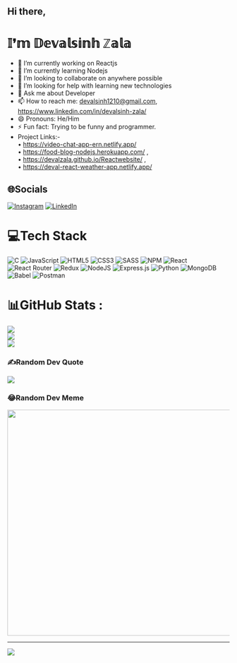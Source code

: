 <h2>Hi there,</h2>

<h1>𝕀❜𝕞 𝔻𝕖𝕧𝕒𝕝𝕤𝕚𝕟𝕙 ℤ𝕒𝕝𝕒</h1>

- 🔭 I’m currently working on Reactjs
- 🌱 I’m currently learning Nodejs
- 👯 I’m looking to collaborate on anywhere possible
- 🤔 I’m looking for help with learning new technologies
- 💬 Ask me about Developer
- 📫 How to reach me: devalsinh1210@gmail.com, https://www.linkedin.com/in/devalsinh-zala/
- 😄 Pronouns: He/Him
- ⚡ Fun fact: Trying to be funny and programmer.
- Project Links:- <br/>
  • https://video-chat-app-ern.netlify.app/ <br/>
  •	https://food-blog-nodejs.herokuapp.com/ ,<br/> 
  •	https://devalzala.github.io/Reactwebsite/ , <br/>
  •	https://deval-react-weather-app.netlify.app/
 

## 🌐Socials
[![Instagram](https://img.shields.io/badge/Instagram-%23E4405F.svg?logo=Instagram&logoColor=white)](https://instagram.com/devu_zala_12) [![LinkedIn](https://img.shields.io/badge/LinkedIn-%230077B5.svg?logo=linkedin&logoColor=white)](https://linkedin.com/in/devalsinh-zala)

# 💻Tech Stack
![C](https://img.shields.io/badge/c-%2300599C.svg?style=for-the-badge&logo=c&logoColor=white) ![JavaScript](https://img.shields.io/badge/javascript-%23323330.svg?style=for-the-badge&logo=javascript&logoColor=%23F7DF1E)  ![HTML5](https://img.shields.io/badge/html5-%23E34F26.svg?style=for-the-badge&logo=html5&logoColor=white) ![CSS3](https://img.shields.io/badge/css3-%231572B6.svg?style=for-the-badge&logo=css3&logoColor=white) ![SASS](https://img.shields.io/badge/SASS-hotpink.svg?style=for-the-badge&logo=SASS&logoColor=white) ![NPM](https://img.shields.io/badge/NPM-%23000000.svg?style=for-the-badge&logo=npm&logoColor=white) ![React](https://img.shields.io/badge/react-%2320232a.svg?style=for-the-badge&logo=react&logoColor=%2361DAFB) ![React Router](https://img.shields.io/badge/React_Router-CA4245?style=for-the-badge&logo=react-router&logoColor=white) ![Redux](https://img.shields.io/badge/redux-%23593d88.svg?style=for-the-badge&logo=redux&logoColor=white) ![NodeJS](https://img.shields.io/badge/node.js-6DA55F?style=for-the-badge&logo=node.js&logoColor=white) ![Express.js](https://img.shields.io/badge/express.js-%23404d59.svg?style=for-the-badge&logo=express&logoColor=%2361DAFB) ![Python](https://img.shields.io/badge/python-3670A0?style=for-the-badge&logo=python&logoColor=ffdd54) ![MongoDB](https://img.shields.io/badge/MongoDB-%234ea94b.svg?style=for-the-badge&logo=mongodb&logoColor=white) ![Babel](https://img.shields.io/badge/Babel-F9DC3e?style=for-the-badge&logo=babel&logoColor=black) ![Postman](https://img.shields.io/badge/Postman-FF6C37?style=for-the-badge&logo=postman&logoColor=white)
# 📊GitHub Stats :
![](https://github-readme-stats.vercel.app/api?username=devalzala&theme=react&hide_border=false&include_all_commits=false&count_private=false)<br/>
![](https://github-readme-streak-stats.herokuapp.com/?user=devalzala&theme=react&hide_border=false)<br/>
![](https://github-readme-stats.vercel.app/api/top-langs/?username=devalzala&theme=react&hide_border=false&include_all_commits=false&count_private=false&layout=compact)

### ✍️Random Dev Quote
![](https://quotes-github-readme.vercel.app/api?type=horizontal&theme=tokyonight)

### 😂Random Dev Meme
<img src="https://random-memer.herokuapp.com/" width="512px"/>

---
[![](https://visitcount.itsvg.in/api?id=devalzala&icon=5&color=3)](https://visitcount.itsvg.in)

